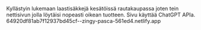 Kyllästyin lukemaan laastisäkkejä kesätöissä rautakaupassa joten tein nettisivun jolla löytäisi nopeasti oikean tuotteen.
Sivu käyttää ChatGPT APIa.
64920df81ab7f12937bd45cf--zingy-pasca-561ed4.netlify.app

